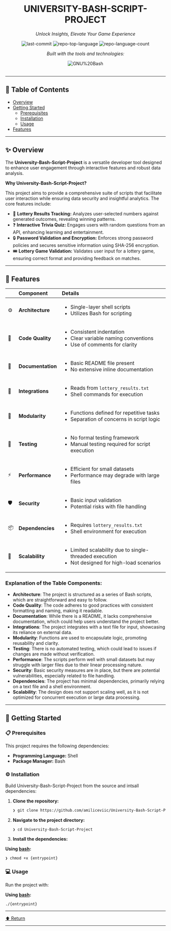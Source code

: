 <div id="top">

<!-- HEADER STYLE: CLASSIC -->
<div align="center">


# UNIVERSITY-BASH-SCRIPT-PROJECT

<em>Unlock Insights, Elevate Your Game Experience</em>

<!-- BADGES -->
<img src="https://img.shields.io/github/last-commit/amiliceviic/University-Bash-Script-Project?style=flat&logo=git&logoColor=white&color=0080ff" alt="last-commit">
<img src="https://img.shields.io/github/languages/top/amiliceviic/University-Bash-Script-Project?style=flat&color=0080ff" alt="repo-top-language">
<img src="https://img.shields.io/github/languages/count/amiliceviic/University-Bash-Script-Project?style=flat&color=0080ff" alt="repo-language-count">

<em>Built with the tools and technologies:</em>

<img src="https://img.shields.io/badge/GNU%20Bash-4EAA25.svg?style=flat&logo=GNU-Bash&logoColor=white" alt="GNU%20Bash">

</div>
<br>

---

## 📄 Table of Contents

- [Overview](#-overview)
- [Getting Started](#-getting-started)
    - [Prerequisites](#-prerequisites)
    - [Installation](#-installation)
    - [Usage](#-usage)
- [Features](#-features)

---

## ✨ Overview

The **University-Bash-Script-Project** is a versatile developer tool designed to enhance user engagement through interactive features and robust data analysis.

**Why University-Bash-Script-Project?**

This project aims to provide a comprehensive suite of scripts that facilitate user interaction while ensuring data security and insightful analytics. The core features include:

- 🎲 **Lottery Results Tracking:** Analyzes user-selected numbers against generated outcomes, revealing winning patterns.
- ❓ **Interactive Trivia Quiz:** Engages users with random questions from an API, enhancing learning and entertainment.
- 🔒 **Password Validation and Encryption:** Enforces strong password policies and secures sensitive information using SHA-256 encryption.
- 🎟️ **Lottery Game Validation:** Validates user input for a lottery game, ensuring correct format and providing feedback on matches.

---

## 📌 Features

|      | Component       | Details                              |
| :--- | :-------------- | :----------------------------------- |
| ⚙️  | **Architecture**  | <ul><li>Single-layer shell scripts</li><li>Utilizes Bash for scripting</li></ul> |
| 🔩 | **Code Quality**  | <ul><li>Consistent indentation</li><li>Clear variable naming conventions</li><li>Use of comments for clarity</li></ul> |
| 📄 | **Documentation** | <ul><li>Basic README file present</li><li>No extensive inline documentation</li></ul> |
| 🔌 | **Integrations**  | <ul><li>Reads from <code>lottery_results.txt</code></li><li>Shell commands for execution</li></ul> |
| 🧩 | **Modularity**    | <ul><li>Functions defined for repetitive tasks</li><li>Separation of concerns in script logic</li></ul> |
| 🧪 | **Testing**       | <ul><li>No formal testing framework</li><li>Manual testing required for script execution</li></ul> |
| ⚡️  | **Performance**   | <ul><li>Efficient for small datasets</li><li>Performance may degrade with large files</li></ul> |
| 🛡️ | **Security**      | <ul><li>Basic input validation</li><li>Potential risks with file handling</li></ul> |
| 📦 | **Dependencies**  | <ul><li>Requires <code>lottery_results.txt</code></li><li>Shell environment for execution</li></ul> |
| 🚀 | **Scalability**   | <ul><li>Limited scalability due to single-threaded execution</li><li>Not designed for high-load scenarios</li></ul> |


### Explanation of the Table Components:

- **Architecture**: The project is structured as a series of Bash scripts, which are straightforward and easy to follow.
- **Code Quality**: The code adheres to good practices with consistent formatting and naming, making it readable.
- **Documentation**: While there is a README, it lacks comprehensive documentation, which could help users understand the project better.
- **Integrations**: The project integrates with a text file for input, showcasing its reliance on external data.
- **Modularity**: Functions are used to encapsulate logic, promoting reusability and clarity.
- **Testing**: There is no automated testing, which could lead to issues if changes are made without verification.
- **Performance**: The scripts perform well with small datasets but may struggle with larger files due to their linear processing nature.
- **Security**: Basic security measures are in place, but there are potential vulnerabilities, especially related to file handling.
- **Dependencies**: The project has minimal dependencies, primarily relying on a text file and a shell environment.
- **Scalability**: The design does not support scaling well, as it is not optimized for concurrent execution or large data processing.

---

## 🚀 Getting Started

### 📋 Prerequisites

This project requires the following dependencies:

- **Programming Language:** Shell
- **Package Manager:** Bash

### ⚙️ Installation

Build University-Bash-Script-Project from the source and intsall dependencies:

1. **Clone the repository:**

    ```sh
    ❯ git clone https://github.com/amiliceviic/University-Bash-Script-Project
    ```

2. **Navigate to the project directory:**

    ```sh
    ❯ cd University-Bash-Script-Project
    ```

3. **Install the dependencies:**

**Using [bash](https://www.gnu.org/software/bash/):**

```sh
❯ chmod +x {entrypoint}
```

### 💻 Usage

Run the project with:

**Using [bash](https://www.gnu.org/software/bash/):**

```sh
./{entrypoint}
```

---

<div align="left"><a href="#top">⬆ Return</a></div>

---
